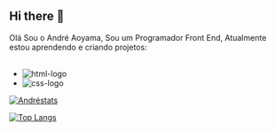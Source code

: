 ## Hi there 👋

Olá Sou o André Aoyama, Sou um Programador Front End, Atualmente estou aprendendo e criando projetos:
<br>
<br>
- <img src="https://img.shields.io/badge/HTML5-E34F26?style=for-the-badge&logo=html5&logoColor=white" alt="html-logo">
- <img src="https://img.shields.io/badge/CSS3-1572B6?style=for-the-badge&logo=css3&logoColor=white" alt="css-logo">

[![Andréstats](https://github-readme-stats.vercel.app/api?username=AndreAoyama)](https://github.com/anuraghazra/github-readme-stats)

[![Top Langs](https://github-readme-stats.vercel.app/api/top-langs/?username=AndreAoyama)](https://github.com/anuraghazra/github-readme-stats)

